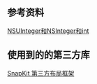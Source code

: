 ## 参考资料
[NSUInteger和NSInteger和int](http://www.jianshu.com/p/c883674b6de5)

## 使用到的的第三方库
[SnapKit 第三方布局框架](https://github.com/SnapKit/SnapKit)